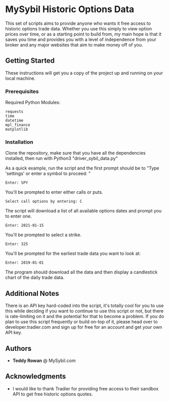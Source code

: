 # MySybil Historic Options Data

This set of scripts aims to provide anyone who wants it free access to historic options trade data. Whether you use this simply to view option prices over time, or as a starting point to build from, my main hope is that it saves you time and provides you with a level of independence from your broker and any major websites that aim to make money off of you.


## Getting Started

These instructions will get you a copy of the project up and running on your local machine.

### Prerequisites

Required Python Modules:
```
requests
time
datetime
mpl_finance
matplotlib
```

### Installation

Clone the repository, make sure that you have all the dependencies installed, then run with Python3 "driver_sybil_data.py"

As a quick example, run the script and the first prompt should be to "Type 'settings' or enter a symbol to proceed: "

```
Enter: SPY
```

You'll be prompted to enter either calls or puts.

```
Select call options by entering: C
```

The script will download a list of all available options dates and prompt you to enter one.
```
Enter: 2021-01-15
```

You'll be prompted to select a strike.
```
Enter: 325
```

You'll be prompted for the earliest trade data you want to look at:
```
Enter: 2019-01-01
```

The program should download all the data and then display a candlestick chart of the daily trade data.


## Additional Notes

There is an API key hard-coded into the script, it's totally cool for you to use this while deciding if you want to continue to use this script or not, but there is rate-limiting on it and the potential for that to become a problem. If you do plan to use this script frequently or build on-top of it, please head over to developer.tradier.com and sign up for free for an account and get your own API key.

## Authors

* **Teddy Rowan** @  MySybil.com

## Acknowledgments

* I would like to thank Tradier for providing free access to their sandbox API to get free historic options quotes.
